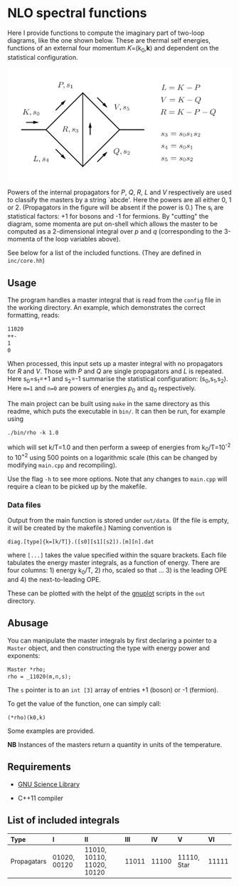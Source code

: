 # NLO spectral functions

Here I provide functions to compute the imaginary part of 
two-loop diagrams, like the one shown below.
These are thermal self energies, functions of an external four momentum 
_K_=(k<sub>0</sub>,**k**)
and dependent on the statistical configuration.

![Labelling of generic two-loop diagram](inc/twoloop.png?raw=true "2-loop")

Powers of the internal propagators for _P_, _Q_, _R_, _L_ and _V_ respectively are 
used to classify the masters by a string `abcde'.
Here the powers are all either 0, 1 or 2. 
(Propagators in the figure will be absent if the power is 0.)
The s<sub>i</sub> are statistical factors: +1 for bosons and -1 for fermions.
By "cutting" the diagram, some momenta are put on-shell which allows
the master to be computed as a 2-dimensional integral over _p_ and _q_
(corresponding to the 3-momenta of the loop variables above).

See below for a list of the included functions.
(They are defined in `inc/core.hh`)

## Usage

The program handles a master integral that is read from the
`config` file in the working directory. 
An example, which demonstrates the correct formatting, reads:
```
11020
++-
1
0
```
When processed, this input sets up a master integral with 
no propagators for _R_ and _V_.
Those with _P_ and _Q_ are single propagators and _L_ is repeated.
Here s<sub>0</sub>=s<sub>1</sub>=+1 and s<sub>2</sub>=-1 summarise
the statistical
configuration: (s<sub>0</sub>,s<sub>1</sub>,s<sub>2</sub>).
Here `m=1` and `n=0` are  powers of energies 
_p_<sub>0</sub> and _q_<sub>0</sub> respectively.

The main project can be built using `make` in the same directory as 
this readme, which puts the executable in `bin/`.
It can then be run, for example using
```
./bin/rho -k 1.0
```
which will set k/T=1.0 and then perform a sweep of energies from
k<sub>0</sub>/T=10<sup>-2</sup> to 10<sup>+2</sup> using
500 points on a logarithmic scale 
(this can be changed by modifying `main.cpp` and recompiling).

Use the flag `-h` to see more options.
Note that any changes to `main.cpp` will require a clean to be picked up
by the makefile.

### Data files

Output from the main function is stored under `out/data`. 
(If the file is empty, it will be created by the makefile.)
Naming convention is
```
diag.[type]{k=[k/T]}.([s0][s1][s2]).[m][n].dat
```
where `[...]` takes the value specified within the square brackets.
Each file tabulates the energy master integrals, as a function of energy.
There are four columns: 1) energy k<sub>0</sub>/T, 2) rho, scaled so that ...
3) is the leading OPE and 4) the next-to-leading OPE.

These can be plotted with the helpt of the [gnuplot](https://www.gnuplot.info)
scripts in the `out` directory.


## Abusage

You can manipulate the master integrals by first declaring
a pointer to a `Master` object, and then constructing
the type with energy power and exponents:
```
Master *rho;
rho = _11020(m,n,s);
```
The `s` pointer is to an `int [3]` array of entries +1 (boson)
or -1 (fermion).

To get the value of the function, one can simply call:
```
(*rho)(k0,k)
```
Some examples are provided.


**NB** Instances of the masters return a quantity in units
of the temperature.


## Requirements

* [GNU Science Library](https://www.gnu.org/software/gsl)

* C++11 compiler



## List of included integrals

| Type        | I            | II                         | III   | IV    | V           | VI    |
|:------------|:-------------|:---------------------------|:------|:------|:------------|:------|
| Propagatars | 01020, 00120 | 11010, 10110, 11020, 10120 | 11011 | 11100 | 11110, Star | 11111 |

